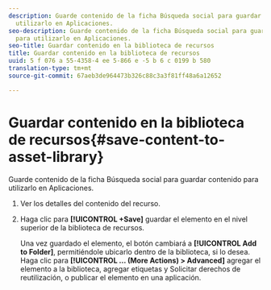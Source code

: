 ```yaml
---
description: Guarde contenido de la ficha Búsqueda social para guardar contenido para
  utilizarlo en Aplicaciones.
seo-description: Guarde contenido de la ficha Búsqueda social para guardar contenido
  para utilizarlo en Aplicaciones.
seo-title: Guardar contenido en la biblioteca de recursos
title: Guardar contenido en la biblioteca de recursos
uuid: 5 f 076 a 55-4358-4 ee 5-866 e -5 b 6 c 0199 b 580
translation-type: tm+mt
source-git-commit: 67aeb3de964473b326c88c3a3f81ff48a6a12652

---
```



# Guardar contenido en la biblioteca de recursos{#save-content-to-asset-library}

Guarde contenido de la ficha Búsqueda social para guardar contenido para utilizarlo en Aplicaciones.

1. Ver los detalles del contenido del recurso.
1. Haga clic para **[!UICONTROL +Save]** guardar el elemento en el nivel superior de la biblioteca de recursos.

   Una vez guardado el elemento, el botón cambiará a **[!UICONTROL Add to Folder]**, permitiéndole ubicarlo dentro de la biblioteca, si lo desea. Haga clic para **[!UICONTROL … (More Actions) > Advanced]** agregar el elemento a la biblioteca, agregar etiquetas y Solicitar derechos de reutilización, o publicar el elemento en una aplicación.
